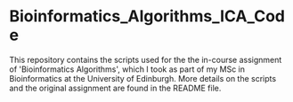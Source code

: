 # Bioinformatics_Algorithms_ICA_Code
This repository contains the scripts used for the the in-course assignment of 'Bioinformatics Algorithms', which I took as part of my MSc in Bioinformatics at the University of Edinburgh. More details on the scripts and the original assignment are found in the README file.
